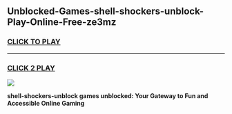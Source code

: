 
## Unblocked-Games-shell-shockers-unblock-Play-Online-Free-ze3mz
<h3>
<a href="https://premium76.site?title=shell-shockers-unblock&ref=26A">CLICK TO PLAY</a></h3>
<hr>

<h3>
<a href="https://premium76.site?title=shell-shockers-unblock&ref=26A">CLICK 2 PLAY</a>
  
</h3>

<a href="https://premium76.site?title=shell-shockers-unblock&ref=26A"><img src="https://clearcache.store/games.png"></a>


**shell-shockers-unblock games unblocked: Your Gateway to Fun and Accessible Online Gaming**
